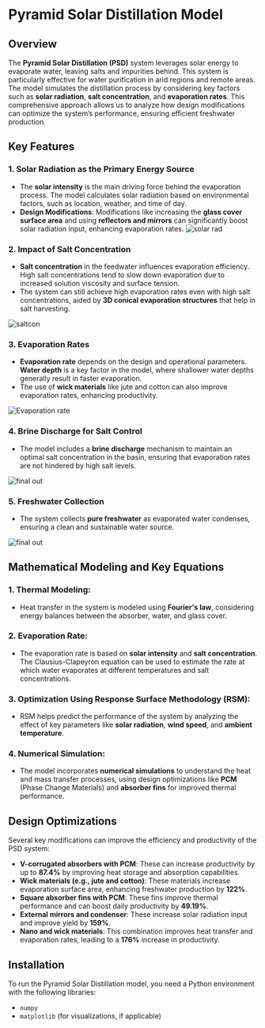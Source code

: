 # Pyramid Solar Distillation Model

## Overview
The **Pyramid Solar Distillation (PSD)** system leverages solar energy to evaporate water, leaving salts and impurities behind. This system is particularly effective for water purification in arid regions and remote areas. The model simulates the distillation process by considering key factors such as **solar radiation**, **salt concentration**, and **evaporation rates**. This comprehensive approach allows us to analyze how design modifications can optimize the system’s performance, ensuring efficient freshwater production.

## Key Features
### 1. **Solar Radiation as the Primary Energy Source**
   - The **solar intensity** is the main driving force behind the evaporation process. The model calculates solar radiation based on environmental factors, such as location, weather, and time of day.
   - **Design Modifications**: Modifications like increasing the **glass cover surface area** and using **reflectors and mirrors** can significantly boost solar radiation input, enhancing evaporation rates.
  ![solar rad](https://github.com/user-attachments/assets/40f81a88-473a-4a87-8781-83a72fa63764)
### 2. **Impact of Salt Concentration**
   - **Salt concentration** in the feedwater influences evaporation efficiency. High salt concentrations tend to slow down evaporation due to increased solution viscosity and surface tension.
   - The system can still achieve high evaporation rates even with high salt concentrations, aided by **3D conical evaporation structures** that help in salt harvesting.
     
   ![saltcon](https://github.com/user-attachments/assets/d4f47c2a-6cd0-4c83-81f4-1397f6a28f99)

### 3. **Evaporation Rates**
   - **Evaporation rate** depends on the design and operational parameters. **Water depth** is a key factor in the model, where shallower water depths generally result in faster evaporation.
   - The use of **wick materials** like jute and cotton can also improve evaporation rates, enhancing productivity.
     
  ![Evaporation rate ](https://github.com/user-attachments/assets/fe6f7213-a9e6-446c-9179-6d76b746cd26)

### 4. **Brine Discharge for Salt Control**
   - The model includes a **brine discharge** mechanism to maintain an optimal salt concentration in the basin, ensuring that evaporation rates are not hindered by high salt levels.
     
![final out](https://github.com/user-attachments/assets/2a6479c1-21fc-40d0-bf87-6c18365e3704)


### 5. **Freshwater Collection**
   - The system collects **pure freshwater** as evaporated water condenses, ensuring a clean and sustainable water source.

![final out](https://github.com/user-attachments/assets/2a6479c1-21fc-40d0-bf87-6c18365e3704)

## Mathematical Modeling and Key Equations
### 1. **Thermal Modeling**:
   - Heat transfer in the system is modeled using **Fourier's law**, considering energy balances between the absorber, water, and glass cover. 
   
### 2. **Evaporation Rate**:
   - The evaporation rate is based on **solar intensity** and **salt concentration**. The Clausius-Clapeyron equation can be used to estimate the rate at which water evaporates at different temperatures and salt concentrations.

### 3. **Optimization Using Response Surface Methodology (RSM)**:
   - RSM helps predict the performance of the system by analyzing the effect of key parameters like **solar radiation**, **wind speed**, and **ambient temperature**.
  
### 4. **Numerical Simulation**:
   - The model incorporates **numerical simulations** to understand the heat and mass transfer processes, using design optimizations like **PCM** (Phase Change Materials) and **absorber fins** for improved thermal performance.

## Design Optimizations
Several key modifications can improve the efficiency and productivity of the PSD system:
   - **V-corrugated absorbers with PCM**: These can increase productivity by up to **87.4%** by improving heat storage and absorption capabilities.
   - **Wick materials (e.g., jute and cotton)**: These materials increase evaporation surface area, enhancing freshwater production by **122%**.
   - **Square absorber fins with PCM**: These fins improve thermal performance and can boost daily productivity by **49.19%**.
   - **External mirrors and condenser**: These increase solar radiation input and improve yield by **159%**.
   - **Nano and wick materials**: This combination improves heat transfer and evaporation rates, leading to a **176%** increase in productivity.

## Installation
To run the Pyramid Solar Distillation model, you need a Python environment with the following libraries:
- `numpy`
- `matplotlib` (for visualizations, if applicable)

  
